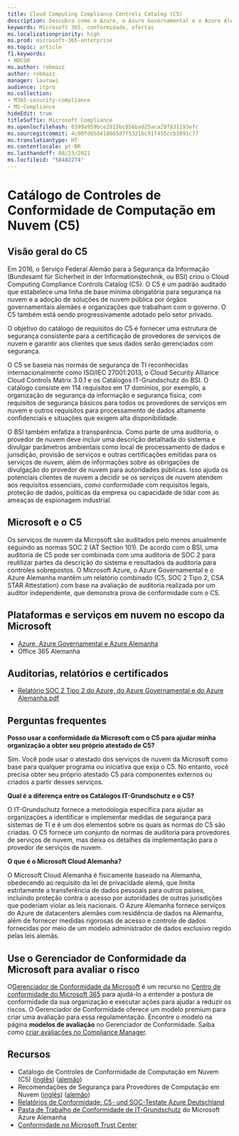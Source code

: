 ```yaml
---
title: Cloud Computing Compliance Controls Catalog (C5)
description: Descubra como o Azure, o Azure Governamental e o Azure Alemanha demonstraram provas de conformidade com o Cloud Computing Compliance Controls Catalog (C5).
keywords: Microsoft 365, conformidade, ofertas
ms.localizationpriority: high
ms.prod: microsoft-365-enterprise
ms.topic: article
f1.keywords:
- NOCSH
ms.author: robmazz
author: robmazz
manager: laurawi
audience: itpro
ms.collection:
- M365-security-compliance
- MS-Compliance
hideEdit: true
titleSuffix: Microsoft Compliance
ms.openlocfilehash: 0399a959bce2d15bc856bad25aca29f831193efc
ms.sourcegitcommit: 4c00fd65d418065d7f53216c91f455ccb3891c77
ms.translationtype: HT
ms.contentlocale: pt-BR
ms.lasthandoff: 08/23/2021
ms.locfileid: "58482274"
---
```

# <a name="cloud-computing-compliance-controls-catalog-c5"></a>Catálogo de Controles de Conformidade de Computação em Nuvem (C5)

## <a name="c5-overview"></a>Visão geral do C5

Em 2016, o Serviço Federal Alemão para a Segurança da Informação (Bundesamt für Sicherheit in der Informationstechnik, ou BSI) criou o Cloud Computing Compliance Controls Catalog (C5). O C5 é um padrão auditado que estabelece uma linha de base mínima obrigatória para segurança na nuvem e a adoção de soluções de nuvem pública por órgãos governamentais alemães e organizações que trabalham com o governo. O C5 também está sendo progressivamente adotado pelo setor privado.

O objetivo do catálogo de requisitos do C5 é fornecer uma estrutura de segurança consistente para a certificação de provedores de serviços de nuvem e garantir aos clientes que seus dados serão gerenciados com segurança.

O C5 se baseia nas normas de segurança de TI reconhecidas internacionalmente como ISO/IEC 27001:2013, o Cloud Security Alliance Cloud Controls Matrix 3.0.1 e os Catálogos IT-Grundschutz do BSI. O catálogo consiste em 114 requisitos em 17 domínios, por exemplo, a organização de segurança da informação e segurança física, com requisitos de segurança básicos para todos os provedores de serviços em nuvem e outros requisitos para processamento de dados altamente confidenciais e situações que exigem alta disponibilidade.

O BSI também enfatiza a transparência. Como parte de uma auditoria, o provedor de nuvem deve incluir uma descrição detalhada do sistema e divulgar parâmetros ambientais como local de processamento de dados e jurisdição, provisão de serviços e outras certificações emitidas para os serviços de nuvem, além de informações sobre as obrigações de divulgação do provedor de nuvem para autoridades públicas. Isso ajuda os potenciais clientes de nuvem a decidir se os serviços de nuvem atendem aos requisitos essenciais, como conformidade com requisitos legais, proteção de dados, políticas da empresa ou capacidade de lidar com as ameaças de espionagem industrial.

## <a name="microsoft-and-c5"></a>Microsoft e o C5

Os serviços de nuvem da Microsoft são auditados pelo menos anualmente seguindo as normas SOC 2 (AT Section 101). De acordo com o BSI, uma auditoria de C5 pode ser combinada com uma auditoria de SOC 2 para reutilizar partes da descrição do sistema e resultados da auditoria para controles sobrepostos. O Microsoft Azure, o Azure Governamental e o Azure Alemanha mantêm um relatório combinado (C5, SOC 2 Tipo 2, CSA STAR Attestation) com base na avaliação de auditoria realizada por um auditor independente, que demonstra prova de conformidade com o C5.

## <a name="microsoft-in-scope-cloud-platforms--services"></a>Plataformas e serviços em nuvem no escopo da Microsoft

- [Azure, Azure Governamental e Azure Alemanha](https://go.microsoft.com/fwlink/p/?linkid=2051569)
- Office 365 Alemanha

## <a name="audits-reports-and-certificates"></a>Auditorias, relatórios e certificados

- [Relatório SOC 2 Tipo 2 do Azure, do Azure Governamental e do Azure Alemanha.pdf](https://go.microsoft.com/fwlink/p/?linkid=2093520)

## <a name="frequently-asked-questions"></a>Perguntas frequentes

**Posso usar a conformidade da Microsoft com o C5 para ajudar minha organização a obter seu próprio atestado de C5?**

Sim. Você pode usar o atestado dos serviços de nuvem da Microsoft como base para qualquer programa ou iniciativa que exija o C5. No entanto, você precisa obter seu próprio atestado C5 para componentes externos ou criados a partir desses serviços.

**Qual é a diferença entre os Catálogos IT-Grundschutz e o C5?**

O IT-Grundschutz fornece a metodologia específica para ajudar as organizações a identificar e implementar medidas de segurança para sistemas de TI e é um dos elementos sobre os quais as normas do C5 são criadas. O C5 fornece um conjunto de normas de auditoria para provedores de serviços de nuvem, mas deixa os detalhes da implementação para o provedor de serviços de nuvem.

**O que é o Microsoft Cloud Alemanha?**

O Microsoft Cloud Alemanha é fisicamente baseado na Alemanha, obedecendo ao requisito da lei de privacidade alemã, que limita estritamente a transferência de dados pessoais para outros países, incluindo proteção contra o acesso por autoridades de outras jurisdições que poderiam violar as leis nacionais. O Azure Alemanha fornece serviços do Azure de datacenters alemães com residência de dados na Alemanha, além de fornecer medidas rigorosas de acesso e controle de dados fornecidas por meio de um modelo administrador de dados exclusivo regido pelas leis alemãs.

## <a name="use-microsoft-compliance-manager-to-assess-your-risk"></a>Use o Gerenciador de Conformidade da Microsoft para avaliar o risco

O[Gerenciador de Conformidade da Microsoft](/microsoft-365/compliance/compliance-manager) é um recurso no [Centro de conformidade do Microsoft 365](/microsoft-365/compliance/microsoft-365-compliance-center) para ajudá-lo a entender a postura de conformidade da sua organização e executar ações para ajudar a reduzir os riscos. O Gerenciador de Conformidade oferece um modelo premium para criar uma avaliação para essa regulamentação. Encontre o modelo na página **modelos de avaliação** no Gerenciador de Conformidade. Saiba como [criar avaliações no Compliance Manager](/microsoft-365/compliance/compliance-manager-assessments).

## <a name="resources"></a>Recursos

- Catálogo de Controles de Conformidade de Computação em Nuvem (C5) ([inglês](https://www.bsi.bund.de/EN/Topics/CloudComputing/Compliance_Criteria_Catalogue/Compliance_Criteria_Catalogue_node.html)) ([alemão](https://www.bsi.bund.de/DE/Themen/DigitaleGesellschaft/CloudComputing/Kriterienkatalog/Kriterienkatalog_node.html))
- Recomendações de Segurança para Provedores de Computação em Nuvem ([inglês](https://www.bsi.bund.de/EN/Topics/CloudComputing/Secure_use_of_cloud_services/Secure_use_cloud_services_node.html)) ([alemão](https://www.bsi.bund.de/DE/Themen/DigitaleGesellschaft/CloudComputing/Sichere_Nutzung_Cloud/Sichere_Nutzung_Cloud_node.html))
- [Relatórios de Conformidade: C5- und SOC-Testate Azure Deutschland](https://servicetrust.microsoft.com/ViewPage/MSComplianceGuide?command=Download&downloadType=Document&downloadId=df100ae1-baf9-4785-8a6d-864c0bc5c308&docTab=4ce99610-c9c0-11e7-8c2c-f908a777fa4d_SOC%20%2F%20SSAE%2016%20Reports)
- [Pasta de Trabalho de Conformidade de IT-Grundschutz](https://gallery.technet.microsoft.com/Azure-Germany-IT-fca4afd7) do Microsoft Azure Alemanha
- [Conformidade no Microsoft Trust Center](https://www.microsoft.com/trust-center/compliance/compliance-overview)
